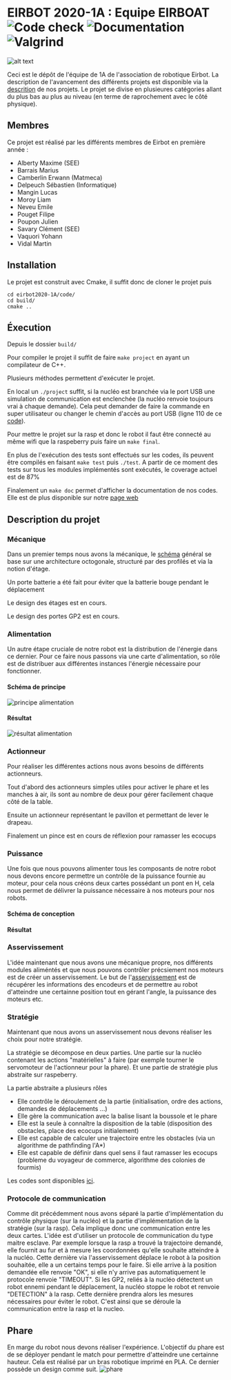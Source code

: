 # EIRBOT 2020-1A : Equipe EIRBOAT ![Code check](https://github.com/eirbot/eirbot2020-1A/workflows/Code%20check/badge.svg) ![Documentation](https://github.com/eirbot/eirbot2020-1A/workflows/Documentation/badge.svg) ![Valgrind](https://github.com/eirbot/eirbot2020-1A/workflows/Valgrind/badge.svg)

![alt text](https://raw.githubusercontent.com/eirbot/eirbot2020-1A/loutreB&W.png)


Ceci est le dépôt de l'équipe de 1A de l'association de robotique Eirbot. La
description de l'avancement des différents projets est disponible via la 
[descrition](https://github.com/eirbot/eirbot2020-1A/blob/master/description/descrption.pdf) de nos projets. Le projet se divise en plusieures catégories allant du plus bas au plus au niveau (en terme de raprochement avec le côté physique). 

## Membres
Ce projet est réalisé par les différents membres de Eirbot en première année : 
- Alberty Maxime (SEE)
- Barrais Marius
- Camberlin Erwann (Matmeca)
- Delpeuch Sébastien (Informatique)
- Mangin Lucas
- Moroy Liam
- Neveu Emile
- Pouget Filipe
- Poupon Julien
- Savary Clément (SEE)
- Vaquori Yohann
- Vidal Martin

## Installation 
Le projet est construit avec Cmake, il suffit donc de cloner le projet puis 

```
cd eirbot2020-1A/code/
cd build/
cmake .. 
```

## Éxecution 

Depuis le dossier `build/`

Pour compiler le projet il suffit de faire `make project` en ayant un compilateur
de C++.

Plusieurs méthodes permettent d'exécuter le projet. 

En local un `./project` suffit, si la nucléo est branchée via le port USB une
simulation de communication est enclenchée (la nucléo renvoie toujours vrai à
chaque demande). Cela peut demander de faire la commande en super utilisateur ou
changer le chemin d'accès au port USB (ligne 110 de ce
[code](https://github.com/eirbot2020-1A/tree/master/code/rasp/src/main.cc)). 

Pour mettre le projet sur la rasp et donc le robot il faut être connecté au même
wifi que la raspeberry puis faire un `make final`.

En plus de l'exécution des tests sont effectués sur les codes, ils peuvent être
compilés en faisant `make test` puis `./test`. A partir de ce moment des tests
sur tous les modules implémentés sont exécutés, le coverage actuel est de 87%

Finalement un `make doc` permet d'afficher la documentation de nos codes.
Elle est de plus disponible sur notre [page web](https://eirbot.github.io/eirbot2020-1A/md__r_e_a_d_m_e.html)


## Description du projet 
### Mécanique
Dans un premier temps nous avons la mécanique, le
[schéma](https://github.com/eirbot/eirbot2020-1A/blob/master/meca/maquette_robot/AssemblageV2.stl)
général se base sur une architecture octogonale, structuré par des profilés et
via la notion d'étage.

Un porte batterie a été fait pour éviter que la batterie bouge pendant le
déplacement 

Le design des étages est en cours. 

Le design des portes GP2 est en cours.

### Alimentation 
Un autre étape cruciale de notre robot est la distribution de l'énergie dans ce dernier. Pour ce faire nous passons via une carte d'alimentation, so rôle est de distribuer aux différentes instances l'énergie nécessaire pour fonctionner. 
#### Schéma de principe
![principe alimentation](https://raw.githubusercontent.com/eirbot/eirbot2020-1A/master/schema_bloc_connexions.png)
#### Résultat
![résultat alimentation](https://github.com/eirbot/eirbot2020-1A/blob/master/reunion/alimentation.jpg)

### Actionneur
Pour réaliser les différentes actions nous avons besoins de différents
actionneurs. 

Tout d'abord des actionneurs simples utiles pour activer le phare et les manches
à air, ils sont au nombre de deux pour gérer facilement chaque côté de la table.

Ensuite un actionneur représentant le pavillon et permettant de lever le
drapeau.

Finalement un pince est en cours de réflexion pour ramasser les ecocups

### Puissance 
Une fois que nous pouvons alimenter tous les composants de notre robot nous devons encore permettre un contrôle de la puissance fournie au moteur, pour cela nous créons deux cartes possédant un pont en H, cela nous permet de délivrer la puissance nécessaire à nos moteurs pour nos robots.
#### Schéma de conception

#### Résultat

### Asservissement
L'idée maintenant que nous avons une mécanique propre, nos différents modules aliméntés et que nous pouvons contrôler précsiement nos moteurs est de créer un asservissement. Le but de l'[asservissement](https://github.com/eirbot/eirbot2020-1A/tree/master/code/nucleo) est de récupérer les informations des encodeurs et de permettre au robot d'atteindre une certainne position tout en gérant l'angle, la puissance des moteurs etc.

### Stratégie
Maintenant que nous avons un asservissement nous devons réaliser les choix pour
notre stratégie. 

La stratégie se décompose en deux parties. Une partie sur la nucléo contenant
les actions "matérielles" à faire (par exemple tourner le servomoteur de
l'actionneur pour la phare). Et une partie de stratégie plus abstraite sur
raspeberry. 

La partie abstraite a plusieurs rôles 
+ Elle contrôle le déroulement de la partie (initialisation, ordre des actions,
  demandes de déplacements ...)
+ Elle gère la communication avec la balise lisant la boussole et le phare 
+ Elle est la seule à connaître la disposition de la table (disposition des
  obstacles, place des ecocups initialement)
+ Elle est capable de calculer une trajectoire entre les obstacles (via un
  algorithme de pathfinding l'A*)
+ Elle est capable de définir dans quel sens il faut ramasser les ecocups
  (probleme du voyageur de commerce, algorithme des colonies de fourmis)
  
Les codes sont disponibles
[ici](https://github.com/eirbot/eirbot2020-1A/tree/master/code/rasp/src). 


### Protocole de communication

Comme dit précédemment nous avons séparé la partie d'implémentation du contrôle
physique (sur la nucléo) et la partie d'implémentation de la stratégie (sur la
rasp). Cela implique donc une communication entre les deux cartes. L'idée est
d'utiliser un protocole de communication du type maitre esclave. Par exemple
lorsque la rasp a trouvé la trajectoire demandé, elle fournit au fur et à mesure
les coordonnées qu'elle souhaite atteindre à la nucléo. Cette dernière via
l'asservissement déplace le robot à la position souhaitée, elle a un certains
temps pour le faire. Si elle arrive à la position demandée elle renvoie "OK", si
elle n'y arrive pas automatiquement le protocole renvoie "TIMEOUT". Si les GP2,
reliés à la nucléo détectent un robot ennemi pendant le déplacement, la nucléo
stoppe le robot et renvoie "DETECTION" à la rasp. Cette dernière prendra alors
les mesures nécessaires pour éviter le robot. C'est ainsi que se déroule la
communication entre la rasp et la nucleo. 

## Phare
En marge du robot nous devons réaliser l'expérience. L'objectif du phare est de se déployer pendant le match pour permettre d'atteindre une certainne hauteur. Cela est réalisé par un bras robotique imprimé en PLA. Ce dernier possède un design comme suit.
![phare](https://eirbot.github.io/assets/images/phare_d.png)




